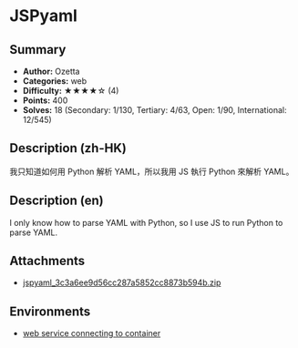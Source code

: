 JSPyaml
===

## Summary

* **Author:** Ozetta
* **Categories:** web
* **Difficulty:** ★★★★☆ (4)
* **Points:** 400
* **Solves:** 18 (Secondary: 1/130, Tertiary: 4/63, Open: 1/90, International: 12/545)

## Description (zh-HK)

我只知道如何用 Python 解析 YAML，所以我用 JS 執行 Python 來解析 YAML。

## Description (en)

I only know how to parse YAML with Python, so I use JS to run Python to parse YAML.

## Attachments

- [jspyaml_3c3a6ee9d56cc287a5852cc8873b594b.zip](https://github.com/blackb6a/hkcert-ctf-2024-challenges-public/releases/download/v1.0.0/jspyaml_3c3a6ee9d56cc287a5852cc8873b594b.zip)


## Environments

- [web service connecting to container](env)



